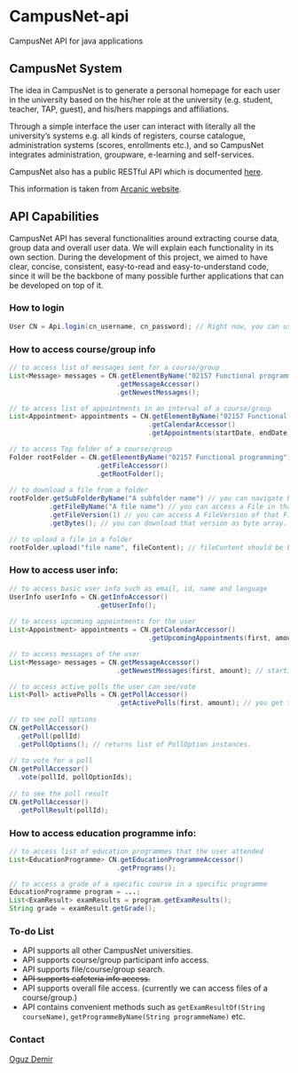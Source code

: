 CampusNet-api
=============

CampusNet API for java applications

##  CampusNet System

The idea in CampusNet is to generate a personal homepage for each user in the university based on the his/her role at the university (e.g. student, teacher, TAP, guest), and his/hers mappings and affiliations.
 
Through a simple interface the user can interact with literally all the university’s systems e.g. all kinds of registers, course catalogue, administration systems (scores, enrollments etc.), and so CampusNet integrates administration, groupware, e-learning and self-services.

CampusNet also has a public RESTful API which is documented [here](https://www.campusnet.dtu.dk/data/Documentation/CampusNet%20public%20API.pdf).

This information is taken from [Arcanic website](http://www.arcanic.dk/a-app/CampusNet_University_System/CampusNet_System.html).

## API Capabilities
CampusNet API has several functionalities around extracting course data, group data and overall user data. We will explain each functionality in its own section. During the development of this project, we aimed to have clear, concise, consistent, easy-to-read and easy-to-understand code, since it will be the backbone of many possible further applications that can be developed on top of it.

### How to login

```java
User CN = Api.login(cn_username, cn_password); // Right now, you can use API only for DTU access.
```

### How to access course/group info

```java
// to access list of messages sent for a course/group
List<Message> messages = CN.getElementByName("02157 Functional programming")
                           .getMessageAccessor()
                           .getNewestMessages();

// to access list of appointments in an interval of a course/group
List<Appointment> appointments = CN.getElementByName("02157 Functional programming")
                                   .getCalendarAccessor()
                                   .getAppointments(startDate, endDate)

// to access Top folder of a course/group
Folder rootFolder = CN.getElementByName("02157 Functional programming")
                      .getFileAccessor()
                      .getRootFolder();
                      
// to download a file from a folder
rootFolder.getSubFolderByName("A subfolder name") // you can navigate between folders.
          .getFileByName("A file name") // you can access a File in that Folder.
          .getFileVersion(1) // you can access A FileVersion of that File.
          .getBytes(); // you can download that version as byte array. 

// to upload a file in a folder
rootFolder.upload("file name", fileContent); // fileContent should be byte array. 

```

### How to access user info:

```java
// to access basic user info such as email, id, name and language
UserInfo userInfo = CN.getInfoAccessor()
                      .getUserInfo();
                      
// to access upcoming appointments for the user
List<Appointment> appointments = CN.getCalendarAccessor()
                                   .getUpcomingAppointments(first, amount); // starting from _first_ calendar entry, returns _amount_ of calendar entries.

// to access messages of the user				   
List<Message> messages = CN.getMessageAccessor()
                           .getNewestMessages(first, amount); // starting from _first_ message, returns _amount_ of messages.

// to access active polls the user can see/vote
List<Poll> activePolls = CN.getPollAccessor()
                           .getActivePolls(first, amount); // you get the idea.
                           
// to see poll options
CN.getPollAccessor()
  .getPoll(pollId)
  .getPollOptions(); // returns list of PollOption instances.
  
// to vote for a poll
CN.getPollAccessor()
  .vote(pollId, pollOptionIds);
  
// to see the poll result
CN.getPollAccessor()
  .getPollResult(pollId);
```

### How to access education programme info:

```java
// to access list of education programmes that the user attended
List<EducationProgramme> CN.getEducationProgrammeAccessor()
                           .getPrograms();

// to access a grade of a specific course in a specific programme
EducationProgramme program = ...;
List<ExamResult> examResults = program.getExamResults();
String grade = examResult.getGrade();
```

### To-do List

- API supports all other CampusNet universities.
- API supports course/group participant info access.
- API supports file/course/group search.
- ~~API supports cafeteria info access.~~
- API supports overall file access. (currently we can access files of a course/group.)
- API contains convenient methods such as `getExamResultOf(String courseName)`, `getProgrammeByName(String programmeName)` etc.  

### Contact

[Oguz Demir](mailto:oguzdemir3@gmail.com)

